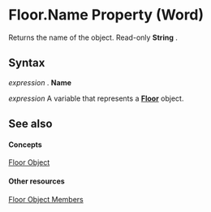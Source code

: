 
# Floor.Name Property (Word)

Returns the name of the object. Read-only  **String** .


## Syntax

 _expression_ . **Name**

 _expression_ A variable that represents a **[Floor](01d277eb-501b-09e5-65b8-83506c76ac05.md)** object.


## See also


#### Concepts


[Floor Object](01d277eb-501b-09e5-65b8-83506c76ac05.md)
#### Other resources


[Floor Object Members](dc87e3ff-3e01-641f-ebb1-4f5715ca8e2b.md)
